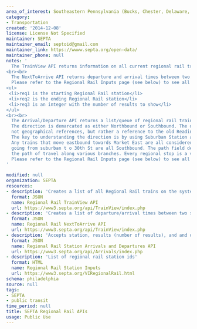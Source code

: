 ```yaml
---
area_of_interest: Southeastern Pennsylvania (Bucks, Chester, Delaware, Montgomery, Philadelphia counties)
category:
- Transportation
created: '2014-12-08'
license: License Not Specified
maintainer: SEPTA
maintainer_email: septoid@gmail.com
maintainer_link: https://wwww.septa.org/open-data/
maintainer_phone: null
notes: '
  The TrainView API returns information on all current regional rail trains.
<br><br>
  The NextToArrive API returns departure and arrival times between two different stations.
  Please refer to the Regional Rail Inputs page (see below) to see all valid inputs.
<ul>
 <li>req1 is the starting Regional Rail station</li>
 <li>req2 is the ending Regional Rail station</li>
 <li>req3 is an integer with the number of results to show</li>
</ul>
<br><br>
  The Arrival/Departure API returns a list/queue of regional rail trains to arrive at a station in two/both directions.
  The direction is demarcated as either Northbound or Southbound. The directions are obviously
  not geographical references, but rather a reference to the old Reading and Pennsy Railroads.
  The key to understanding the direction is by using Suburban Station as a starting point:
  Any trains that move eastbound towards Market East are all considered Northbound; trains
  going from suburban t o 30th St are all Southbound. The path field describes more accurately
  the path of travel along various branches. Every regional stop is a valid parameter.
  Please refer to the Regional Rail Inputs page (see below) to see all valid inputs.
'

modified: null
organization: SEPTA
resources:
- description: 'Creates a list of all Regional Rail trains on the system. Showing the trains ID number, its starting location, its destination, and if its late or not'
  format: JSON
  name: Regional Rail TrainView API
  url: https://www3.septa.org/api/TrainView/index.php
- description: 'Creates a list of departure/arrival times between two stations'
  format: JSON
  name: Regional Rail NextToArrive API
  url: https://www3.septa.org/api/TrainView/index.php
- description: 'Accepts station, results (number of results), and and direction (N/S)'
  format: JSON
  name: Regional Rail Station Arrivals and Departures API
  url: https://www3.septa.org/api/Arrivals/index.php
- description: 'List of regional rail station ids'
  format: HTML
  name: Regional Rail Station Inputs
  url: https://www3.septa.org/VIRegionalRail.html
schema: philadelphia
source: null
tags: 
- SEPTA
- public transit
time_period: null
title: SEPTA Regional Rail APIs
usage: Public Use
---
```

